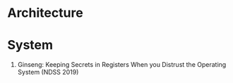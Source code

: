 Architecture
=====

System
=====
<ol>
   <li> Ginseng: Keeping Secrets in Registers When you Distrust the Operating System (NDSS 2019) </li>
</ol>
